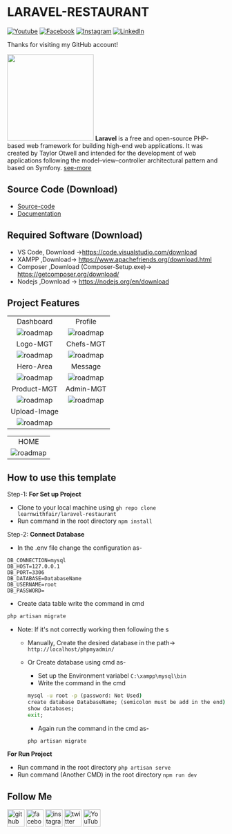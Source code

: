 # LARAVEL-RESTAURANT

[![Youtube][youtube-shield]][youtube-url]
[![Facebook][facebook-shield]][facebook-url]
[![Instagram][instagram-shield]][instagram-url]
[![LinkedIn][linkedin-shield]][linkedin-url]

Thanks for visiting my GitHub account!

<img src ="https://static-00.iconduck.com/assets.00/laravel-icon-1990x2048-xawylrh0.png" height = "200px" width = "200px"/> **Laravel** is a free and open-source PHP- based web framework for building high-end web applications. It was created by Taylor Otwell and intended for the development of web applications following the model–view–controller architectural pattern and based on Symfony. [see-more](https://laravel.com/docs/)

## Source Code (Download)

-   [Source-code]()
-   [Documentation](https://mega.nz/folder/RGFiUApD#PoKIVCwF8IkQhE2PHw1XxQ)

## Required Software (Download)

-   VS Code, Download ->https://code.visualstudio.com/download
-   XAMPP ,Download-> https://www.apachefriends.org/download.html
-   Composer ,Download (Composer-Setup.exe)-> https://getcomposer.org/download/
-   Nodejs ,Download -> https://nodejs.org/en/download

## Project Features

|                                                    |                                                |
| :------------------------------------------------: | :--------------------------------------------: |
|                     Dashboard                      |                    Profile                     |
|   ![roadmap](DOCUMENTS/screanshot/dashboard.png)   |  ![roadmap](DOCUMENTS/screanshot/profile.png)  |
|                      Logo-MGT                      |                   Chefs-MGT                    |
|   ![roadmap](DOCUMENTS/screanshot/logo-mgt.png)    | ![roadmap](DOCUMENTS/screanshot/chefs-mgt.png) |
|                     Hero-Area                      |                    Message                     |
| ![roadmap](DOCUMENTS/screanshot/hero-area-mgt.png) |  ![roadmap](DOCUMENTS/screanshot/mgs-mgt.png)  |
|                    Product-MGT                     |                   Admin-MGT                    |
|  ![roadmap](DOCUMENTS/screanshot/product-mgt.png)  | ![roadmap](DOCUMENTS/screanshot/admin-mgt.png) |
|                    Upload-Image                    |
|  ![roadmap](DOCUMENTS/screanshot/upload-img.png)   |

|                                           |
| :---------------------------------------: |
|                   HOME                    |
| ![roadmap](DOCUMENTS/screanshot/home.png) |

## How to use this template

Step-1: **For Set up Project**

-   Clone to your local machine using `gh repo clone learnwithfair/laravel-restaurant`
-   Run command in the root directory `npm install`

Step-2: **Connect Database**

-   In the .env file change the configuration as-

```cnd
DB_CONNECTION=mysql
DB_HOST=127.0.0.1
DB_PORT=3306
DB_DATABASE=DatabaseName
DB_USERNAME=root
DB_PASSWORD=
```

-   Create data table write the command in cmd

```cmd
php artisan migrate
```

-   Note: If it's not correctly working then following the s

    -   Manually, Create the desired database in the path-> `http://localhost/phpmyadmin/`
    -   Or Create database using cmd as-

        -   Set up the Environment variabel `C:\xampp\mysql\bin`
        -   Write the command in the cmd

        ```cmd
        mysql -u root -p (password: Not Used)
        create database DatabaseName; (semicolon must be add in the end)
        show databases;
        exit;
        ```

        -   Again run the command in the cmd as-

        ```cmd
        php artisan migrate
        ```

**For Run Project**

-   Run command in the root directory `php artisan serve`
-   Run command (Another CMD) in the root directory `npm run dev`

## Follow Me

[<img src='https://cdn.jsdelivr.net/npm/simple-icons@3.0.1/icons/github.svg' alt='github' height='40'>](https://github.com/learnwithfair) [<img src='https://cdn.jsdelivr.net/npm/simple-icons@3.0.1/icons/facebook.svg' alt='facebook' height='40'>](https://www.facebook.com/learnwithfair/) [<img src='https://cdn.jsdelivr.net/npm/simple-icons@3.0.1/icons/instagram.svg' alt='instagram' height='40'>](https://www.instagram.com/learnwithfair/) [<img src='https://cdn.jsdelivr.net/npm/simple-icons@3.0.1/icons/twitter.svg' alt='twitter' height='40'>](https://www.twiter.com/learnwithfair/) [<img src='https://cdn.jsdelivr.net/npm/simple-icons@3.0.1/icons/youtube.svg' alt='YouTube' height='40'>](https://www.youtube.com/@learnwithfair)

<!-- MARKDOWN LINKS & IMAGES -->

[youtube-shield]: https://img.shields.io/badge/-Youtube-black.svg?style=flat-square&logo=youtube&color=555&logoColor=white
[youtube-url]: https://youtube.com/@learnwithfair
[facebook-shield]: https://img.shields.io/badge/-Facebook-black.svg?style=flat-square&logo=facebook&color=555&logoColor=white
[facebook-url]: https://facebook.com/learnwithfair
[instagram-shield]: https://img.shields.io/badge/-Instagram-black.svg?style=flat-square&logo=instagram&color=555&logoColor=white
[instagram-url]: https://instagram.com/learnwithfair
[linkedin-shield]: https://img.shields.io/badge/-LinkedIn-black.svg?style=flat-square&logo=linkedin&colorB=555
[linkedin-url]: https://linkedin.com/company/learnwithfair
